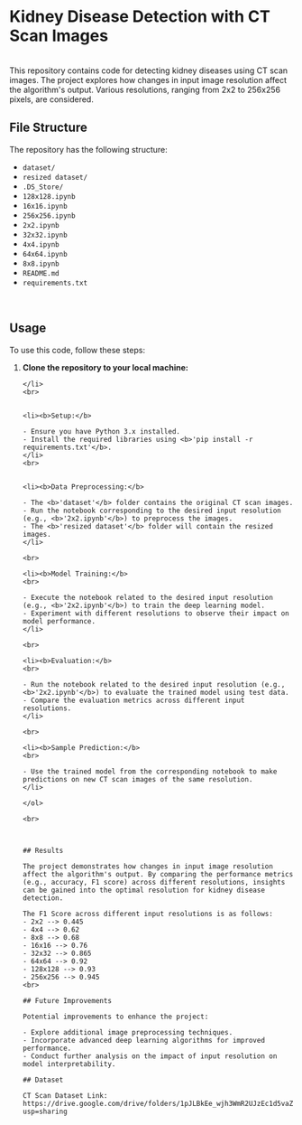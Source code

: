 # Kidney Disease Detection with CT Scan Images

<br>
This repository contains code for detecting kidney diseases using CT scan images. The project explores how changes in input image resolution affect the algorithm's output. Various resolutions, ranging from 2x2 to 256x256 pixels, are considered.

<br>

## File Structure
The repository has the following structure:
<br>
- <code>dataset/</code><br>
- <code>resized dataset/</code><br>
- <code>.DS_Store/</code><br>
- <code>128x128.ipynb</code><br>
- <code>16x16.ipynb</code><br>
- <code>256x256.ipynb</code><br>
- <code>2x2.ipynb</code><br>
- <code>32x32.ipynb</code><br>
- <code>4x4.ipynb</code><br>
- <code>64x64.ipynb</code><br>
- <code>8x8.ipynb</code><br>
- <code>README.md</code><br>
- <code>requirements.txt</code><br>

<br>

## Usage

To use this code, follow these steps:

<ol>

<li><b>Clone the repository to your local machine:</b>
 <br>


```
</li>
<br>


<li><b>Setup:</b>

- Ensure you have Python 3.x installed.
- Install the required libraries using <b>'pip install -r requirements.txt'</b>.
</li>
<br>


<li><b>Data Preprocessing:</b>

- The <b>'dataset'</b> folder contains the original CT scan images.
- Run the notebook corresponding to the desired input resolution (e.g., <b>'2x2.ipynb'</b>) to preprocess the images.
- The <b>'resized dataset'</b> folder will contain the resized images.
</li>

<br>

<li><b>Model Training:</b>
<br>

- Execute the notebook related to the desired input resolution (e.g., <b>'2x2.ipynb'</b>) to train the deep learning model.
- Experiment with different resolutions to observe their impact on model performance. 
</li>

<br>

<li><b>Evaluation:</b>
<br>

- Run the notebook related to the desired input resolution (e.g., <b>'2x2.ipynb'</b>) to evaluate the trained model using test data.
- Compare the evaluation metrics across different input resolutions.
</li>

<br>

<li><b>Sample Prediction:</b>
<br>

- Use the trained model from the corresponding notebook to make predictions on new CT scan images of the same resolution.
</li>

</ol>

<br>



## Results

The project demonstrates how changes in input image resolution affect the algorithm's output. By comparing the performance metrics (e.g., accuracy, F1 score) across different resolutions, insights can be gained into the optimal resolution for kidney disease detection.

The F1 Score across different input resolutions is as follows:
- 2x2 --> 0.445
- 4x4 --> 0.62
- 8x8 --> 0.68
- 16x16 --> 0.76
- 32x32 --> 0.865
- 64x64 --> 0.92
- 128x128 --> 0.93
- 256x256 --> 0.945
<br>

## Future Improvements

Potential improvements to enhance the project:

- Explore additional image preprocessing techniques.
- Incorporate advanced deep learning algorithms for improved performance.
- Conduct further analysis on the impact of input resolution on model interpretability.

## Dataset

CT Scan Dataset Link: https://drive.google.com/drive/folders/1pJLBkEe_wjh3WmR2UJzEc1d5vaZtkCcy?usp=sharing

